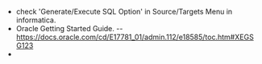 * check 'Generate/Execute SQL Option' in Source/Targets Menu in informatica.
* Oracle Getting Started Guide. --https://docs.oracle.com/cd/E17781_01/admin.112/e18585/toc.htm#XEGSG123
*  
